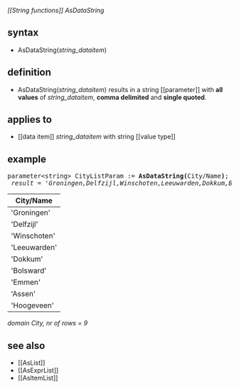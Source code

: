 *[[String functions]] AsDataString*

## syntax

- AsDataString(*string_dataitem*)

## definition

- AsDataString(*string_dataitem*) results in a string [[parameter]] with **all values** of *string_dataitem*, **comma delimited** and **single quoted**.

## applies to

- [[data item]] *string_dataitem* with string [[value type]]

## example

<pre>
parameter&lt;string&gt; CityListParam := <B>AsDataString(</B>City/Name<B>)</B>;  
<I> result = 'Groningen,Delfzijl,Winschoten,Leeuwarden,Dokkum,Bolsward,Emmen,Assen,Hoogeveen'</I>
</pre>

| City/Name    | 
|--------------|
| 'Groningen'  |
| 'Delfzijl'   |
| 'Winschoten' |
| 'Leeuwarden' |
| 'Dokkum'     |
| 'Bolsward'   |
| 'Emmen'      |
| 'Assen'      |
| 'Hoogeveen'  |

*domain City, nr of rows = 9*

## see also

- [[AsList]]
- [[AsExprList]]
- [[AsItemList]]